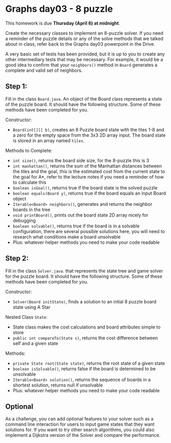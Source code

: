 # Graphs day03 - 8 puzzle

This homework is due **Thursday (April 6) at midnight**.

Create the necessary classes to implement an 8-puzzle solver.  If you need a reminder of the puzzle details or any of the solve methods that we talked about in class, refer back to the Graphs day03 powerpoint in the Drive.

A very basic set of tests has been provided, but it is up to you to create any other intermediary tests that may be necessary.  For example, it would be a good idea to confirm that your `neighbors()` method in `Board` generates a complete and valid set of neighbors. 

## Step 1:

Fill in the class `Board.java`.  An object of the Board class represents a state of the puzzle board.  It should have the following structure.  Some of these methods have been completed for you.

Constructor:
- `Board(int[][] b)`, creates an 8 Puzzle board state with the tiles 1-8 and a zero for the empty space from the 3x3 2D array input.  The board state is stored in an array named `tiles`.

Methods to Complete:

- `int size()`, returns the board side size, for the 8-puzzle this is 3
- `int manhattan()`, returns the sum of the Manhattan distances between the tiles and the goal, this is the estimated cost from the current state to the goal for A*, refer to the lecture notes if you need a reminder of how to calculate this
- `boolean isGoal()`, returns true if the board state is the solved puzzle
- `boolean equals(Board y)`, returns true if the board equals an input Board object
- `Iterable<Board> neighbors()`, generates and returns the neighbor boards in the tree
- `void printBoard()`, prints out the board state 2D array nicely for debugging
- `boolean solvable()`, returns true if the board is in a solvable configuration, there are several possible solutions here, you will need to research what conditions make a board unsolvable
- Plus: whatever helper methods you need to make your code readable

## Step 2:

Fill in the class `Solver.java`. that represents the state tree and game solver for the puzzle board.  It should have the following structure.  Some of these methods have been completed for you.

Constructor:

- `Solver(Board initState)`, finds a solution to an intial 8 puzzle board state using A Star

Nested Class `State`:

- State class makes the cost calculations and board attributes simple to store
- `public int compareTo(State s)`, returns the cost difference between self and a given state

Methods:

- `private State root(State state)`, returns the root state of a given state
- `boolean isSolvable()`, returns false if the board is determined to be unsolvable
- `Iterable<Board> solution()`, returns the sequence of boards in a shortest solution, returns null if unsolvable
- Plus: whatever helper methods you need to make your code readable

## Optional

As a challenge, you can add optional features to your solver such as a command line interaction for users to input game states that they want solutions for.  If you want to try other search algorithms, you could also implement a Dijkstra version of the Solver and compare the performance.
